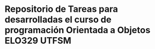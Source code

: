 # Repositorio de Tareas para desarrolladas el curso de programación Orientada a Objetos ELO329 UTFSM
